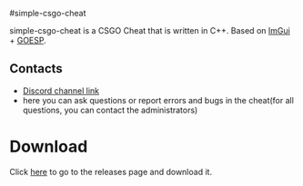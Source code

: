 #simple-csgo-cheat

simple-csgo-cheat is a CSGO Cheat that is written in C++. Based on [ImGui](https://github.com/ocornut/imgui) + [GOESP](https://github.com/danielkrupinski/GOESP).
  
  ## Contacts
  - [Discord channel link](https://discord.gg/vDexdDE) 
  - here you can ask questions or report errors and bugs in the cheat(for all questions, you can contact the administrators)

  # Download
  Click [here](https://github.com/KisSsArt/CPN/releases) to go to the releases page and download it.
